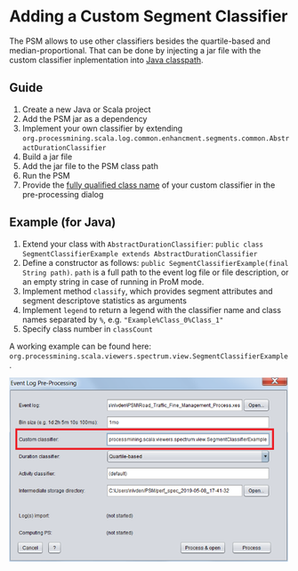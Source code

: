 # Adding a Custom Segment Classifier

The PSM allows to use other classifiers besides the quartile-based and median-proportional.
That can be done by injecting a jar file with the custom classifier inplementation into [Java classpath](https://docs.oracle.com/javase/tutorial/essential/environment/paths.html).

## Guide

1. Create a new Java or Scala project
1. Add the PSM jar as a dependency
1. Implement your own classifier by extending `org.processmining.scala.log.common.enhancment.segments.common.AbstractDurationClassifier`
1. Build a jar file
1. Add the jar file to the PSM class path
1. Run the PSM
1. Provide the [fully qualified class name](https://docs.oracle.com/javase/tutorial/java/package/namingpkgs.html) of your custom classifier in the pre-processing dialog

## Example (for Java)

1. Extend your class with `AbstractDurationClassifier`: `public class SegmentClassifierExample extends AbstractDurationClassifier `
1. Define a constructor as follows: `public SegmentClassifierExample(final String path)`. `path` is a full path to the event log file or file description, or an empty string in case of running in ProM mode.
1. Implement method `classify`, which provides segment attributes and segment descriptove statistics as arguments
1. Implement `legend` to return a legend with the classifier name and class names separated by `%`, e.g. `"Example%Class_0%Class_1"`
1. Specify class number in `classCount`

A working example can be found here: `org.processmining.scala.viewers.spectrum.view.SegmentClassifierExample`.

![Custom classifier](figures/custom_classifier.png)


